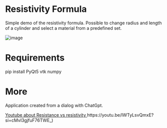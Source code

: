 # Resistivity Formula

Simple demo of the resistivity formula.
Possible to change radius and length of a cylinder and select a material from a predefined set.

![image](https://github.com/phfix/resistivityformula/assets/35774904/eb26e618-dc54-4106-a227-117f46cf737f)

# Requirements

pip install PyQt5 vtk numpy

# More
Application created from a dialog with ChatGpt.


[Youtube about  Resistance vs resistivity ](https://youtu.be/IWTyLsvQmxE?si=cMvI3gjfuF76TWE_)https://youtu.be/IWTyLsvQmxE?si=cMvI3gjfuF76TWE_)
